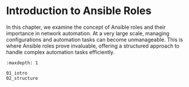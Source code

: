 # Introduction to Ansible Roles

In this chapter, we examine the concept of Ansible roles and their importance in network automation. At a very large scale, managing configurations and automation tasks can become unmanageable. This is where Ansible roles prove invaluable, offering a structured approach to handle complex automation tasks efficiently.



```{toctree}
:maxdepth: 1

01_intro
02_structure
```
